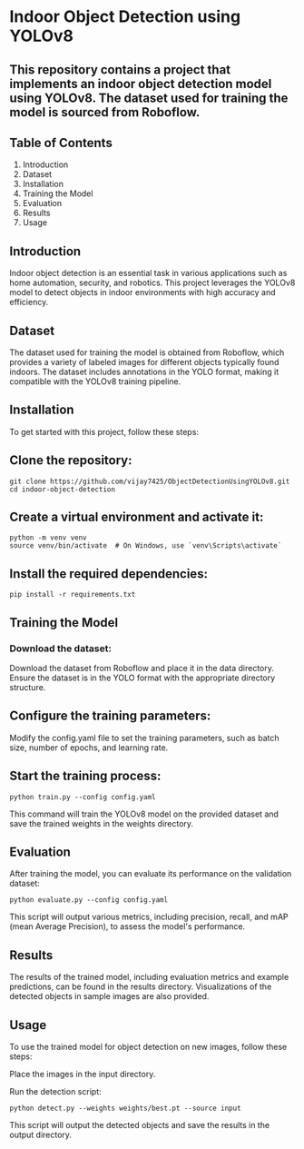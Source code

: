 # Indoor Object Detection using YOLOv8
## This repository contains a project that implements an indoor object detection model using YOLOv8. The dataset used for training the model is sourced from Roboflow.

## Table of Contents

1. Introduction
2. Dataset
3. Installation
4. Training the Model
5. Evaluation
6. Results
7. Usage

## Introduction
Indoor object detection is an essential task in various applications such as home automation, security, and robotics. This project leverages the YOLOv8 model to detect objects in indoor environments with high accuracy and efficiency.

## Dataset
The dataset used for training the model is obtained from Roboflow, which provides a variety of labeled images for different objects typically found indoors. The dataset includes annotations in the YOLO format, making it compatible with the YOLOv8 training pipeline.

## Installation
To get started with this project, follow these steps:

## Clone the repository:


```
git clone https://github.com/vijay7425/ObjectDetectionUsingYOLOv8.git
cd indoor-object-detection
 ```

## Create a virtual environment and activate it:

```
python -m venv venv
source venv/bin/activate  # On Windows, use `venv\Scripts\activate`
```
## Install the required dependencies:
```
pip install -r requirements.txt
```
## Training the Model

### Download the dataset:

Download the dataset from Roboflow and place it in the data directory. Ensure the dataset is in the YOLO format with the appropriate directory structure.

## Configure the training parameters:

Modify the config.yaml file to set the training parameters, such as batch size, number of epochs, and learning rate.

## Start the training process:

```
python train.py --config config.yaml
```

This command will train the YOLOv8 model on the provided dataset and save the trained weights in the weights directory.

## Evaluation
After training the model, you can evaluate its performance on the validation dataset:

```
python evaluate.py --config config.yaml
```

This script will output various metrics, including precision, recall, and mAP (mean Average Precision), to assess the model's performance.

## Results
The results of the trained model, including evaluation metrics and example predictions, can be found in the results directory. Visualizations of the detected objects in sample images are also provided.

## Usage
To use the trained model for object detection on new images, follow these steps:

Place the images in the input directory.

Run the detection script:

```
python detect.py --weights weights/best.pt --source input
```
This script will output the detected objects and save the results in the output directory.
